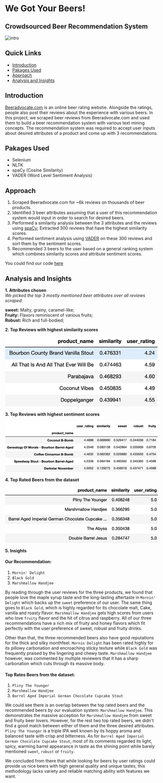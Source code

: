 # We Got Your Beers!  
## Crowdsourced Beer Recommendation System  
![intro](https://user-images.githubusercontent.com/47257479/102526570-7b536380-4061-11eb-923e-9d017298c5ca.jpg)  

## Quick Links  
- [Introduction](https://github.com/haohe1113/lift-analysis-on-car-brands/blob/main/README.md#Introduction)  
- [Pakages Used ](https://github.com/haohe1113/lift-analysis-on-car-brands/blob/main/README.md#Pakages-Used )  
- [Approach](https://github.com/haohe1113/lift-analysis-on-car-brands/blob/main/README.md#Approach)  
- [Analysis and Insights](https://github.com/haohe1113/lift-analysis-on-car-brands/blob/main/README.md#Analysis-and-Insights)  



## Introduction  
[Beeradvocate.com](https://www.beeradvocate.com/) is an online beer rating webstie. Alongside the ratings, people also post their reviews about the experience with various beers. In this project, we scraped beer reviews from Beeradvocate.com and used them to build a beer recommendation system with various text mining concepts. The recommendation system was required to accept user inputs about desired attributes of a product and come up with 3 recommendations.   

## Pakages Used  
* Selenium  
* NLTK  
* spaCy (Cosine Similarity)  
* VADER (Word Level Sentiment Analysis)  

## Approach  
1. Scraped Beeradvocate.com for ~6k reviews on thousands of beer products.  
2. Identified 3 beer attributes assuming that a user of this recommendation system would input in order to search for desired beers.  
3. Performed a similarity analysis between the 3 attributes and the reviews using [spaCy](https://github.com/explosion/spaCy); Extracted 300 reviews that have the highest similarity scores.  
4. Performed sentiment analysis using [VADER](https://github.com/cjhutto/vaderSentiment) on these 300 reviews and sort them by the sentiment scores.  
5. Recommended 3 beers to the user based on a general ranking system which combines similarity scores and attribute sentiment scores.  

You could find our code [here](https://github.com/haohe1113/beer-rmcd-system/blob/main/code.ipynb)  

## Analysis and Insights  
 
**1. Attributes chosen**  
*We picked the top 3 mostly mentioned beer attributes over all reviews scraped:*    

**sweet:** Malty, grainy, caramel-like;  
**Fruity:** Flavors reminiscent of various fruits;                                                                   
**Robust:** Rich and full-bodied;    

**2. Top Reviews with highest similarity scores**  

![Alt Text](cos_similarity.png)  

**3. Top Reviews with highest sentiment scores**  

![Alt Text](sentiment.png)  

**4. Top Rated Beers from the dataset**

![Alt Text](user_rating.png)  

**5. Insights**  

#### Our Recommendation: 
1. `Mornin' Delight`  
2. `Black Gold`  
3. `Marshmallow Handjee`  

By reading through the user reviews for the three products, we found that people love the maple syrup taste and the long-lasting aftertaste in `Mornin' Delight` which backs up the `sweet` preference of our user. The same thing goes to `Black Gold`, which is highly regarded for its chocolate malt, Cake, vanilla and roasty flavor. `Marshmallow Handjee` gets high scores from users who love `fruity` flavor and the hit of citrus and raspberry. All of our three recommendations have a rich mix of fruity and honey flavors which fit perfectly with the user preference of sweet, robust and fruity drinks.   

Other than that, the three recommended beers also have good reputations for the thick and silky monthfeel. `Mornin Delight` has been rated highly for its pillowy carbonation and encroaching sticky texture while `Black Gold` was frequently praised by the lingering and chewy taste. `Marshmallow Handjee` however, was commented by multiple reviewers that it has a sharp carbonation which cuts through its massive body.  

#### Top Rates Beers from the dataset:  
1. `Pliny The Younger`  
2. `Marshmallow Handjee`  
3. `Barrel Aged Imperial German Chocolate Cupcake Stout`  

We could see there is an overlap between the top rated beers and the recommended beers by our evaluation system: `Marshmallow Handjee`. This demonstrates the massive acception for `Marshmallow Handjee` from sweet and fruity beer lovers. However, for the rest two top rated beers, we didn't find a good match between either of them and the three desired attributes. `Pliny The Younger` is a triple IPA well known by its hoppy aroma and balanced taste with crisp and bitterness. As for `Barrel Aged Imperial German Chocolate Cupcake Stout`, most of its comments regarded its light, spicy, warming barrel appearance in taste as the shining point while barely mentioned `sweet`, `robust` or `fruity`.  

We concluded from there that while looking for beers by user ratings could provide us nice beers with high general quality and unique tastes, this methodology lacks variety and reliable matching ability with features we want.  



